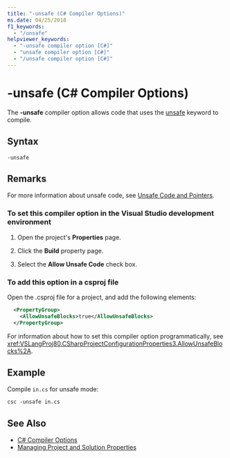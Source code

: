 ```yaml
---
title: "-unsafe (C# Compiler Options)"
ms.date: 04/25/2018
f1_keywords: 
  - "/unsafe"
helpviewer_keywords: 
  - "-unsafe compiler option [C#]"
  - "unsafe compiler option [C#]"
  - "/unsafe compiler option [C#]"
---
```

# -unsafe (C# Compiler Options)
The **-unsafe** compiler option allows code that uses the [unsafe](../../../csharp/language-reference/keywords/unsafe.md) keyword to compile.  
  
## Syntax  
  
```console  
-unsafe  
```  
  
## Remarks  
 For more information about unsafe code, see [Unsafe Code and Pointers](../../../csharp/programming-guide/unsafe-code-pointers/index.md).  
  
### To set this compiler option in the Visual Studio development environment  
  
1.  Open the project's **Properties** page.  
  
2.  Click the **Build** property page.  
  
3.  Select the **Allow Unsafe Code** check box.  
  
### To add this option in a csproj file

Open the .csproj file for a project, and add the following elements:

```xml
  <PropertyGroup>
    <AllowUnsafeBlocks>true</AllowUnsafeBlocks>
  </PropertyGroup>
```

 For information about how to set this compiler option programmatically, see <xref:VSLangProj80.CSharpProjectConfigurationProperties3.AllowUnsafeBlocks%2A>.  
  
## Example  
 Compile `in.cs` for unsafe mode:  
  
```console  
csc -unsafe in.cs  
```  
  
## See Also  

- [C# Compiler Options](../../../csharp/language-reference/compiler-options/index.md)  
- [Managing Project and Solution Properties](/visualstudio/ide/managing-project-and-solution-properties)
